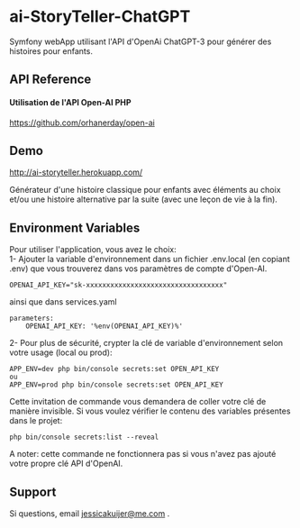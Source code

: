 
# ai-StoryTeller-ChatGPT

Symfony webApp utilisant l'API d'OpenAi ChatGPT-3 pour générer des histoires pour enfants.

## API Reference

#### Utilisation de l'API Open-AI PHP

  https://github.com/orhanerday/open-ai

## Demo

http://ai-storyteller.herokuapp.com/
  
Générateur d'une histoire classique pour enfants avec éléments au choix et/ou une histoire alternative par la suite (avec une leçon de vie à la fin).


## Environment Variables

Pour utiliser l'application, vous avez le choix:  
1- Ajouter la variable d'environnement dans un fichier .env.local (en copiant .env) que vous trouverez dans vos paramètres de compte d'Open-AI.

`OPENAI_API_KEY="sk-xxxxxxxxxxxxxxxxxxxxxxxxxxxxxxxxxx"`

ainsi que dans services.yaml
```
parameters:
    OPENAI_API_KEY: '%env(OPENAI_API_KEY)%'
```
  
2- Pour plus de sécurité, crypter la clé de variable d'environnement selon votre usage (local ou prod):
```
APP_ENV=dev php bin/console secrets:set OPEN_API_KEY
ou
APP_ENV=prod php bin/console secrets:set OPEN_API_KEY
```
Cette invitation de commande vous demandera de coller votre clé de manière invisible.
  Si vous voulez vérifier le contenu des variables présentes dans le projet:
```
php bin/console secrets:list --reveal 
```
  A noter: cette commande ne fonctionnera pas si vous n'avez pas ajouté votre propre clé API d'OpenAI.
## Support

Si questions, email jessicakuijer@me.com .

